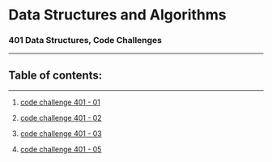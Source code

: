 # Data Structures and Algorithms


### 401 Data Structures, Code Challenges
---
## Table of contents:
---

1. [code challenge 401 - 01](401-challenges/code-challenge-401/README.md)

2. [code challenge 401 - 02](401-challenges/codeChalleneg-401-02/README.md)

3. [code challenge 401 - 03](401-challenges/code-challenge-401-03/README.md)


4. [code challenge 401 - 05](401-challenges/code-challenge-401-05/README.md)



